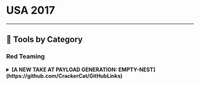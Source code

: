 # USA 2017
---
## 🧠 Tools by Category
### Red Teaming

<details><summary><strong>[A NEW TAKE AT PAYLOAD GENERATION: EMPTY-NEST](https://github.com/CrackerCat/GitHubLinks)</strong></summary>

                ![BH-ARSENAL](https://img.shields.io/badge/BH-ARSENAL-blue) ![Category: Red Teaming](https://img.shields.io/badge/Category:%20Red%20Teaming-red) ![James Cook](https://img.shields.io/badge/James%20Cook-informational) ![Tom Steele](https://img.shields.io/badge/Tom%20Steele-informational)

                As the evolution of endpoint, egress, and network security controls continues, adversaries and pentesters are finding it increasingly more difficult to execute malicious payloads within properly-hardened enterprise networks. Although tools currently exist to aid in circumventing these controls, the current state fails to properly account for some of newest techniques used by these controls. Enter Empty-Nest, a command-and-control (C2) toolset created with circumvention in mind. Empty-Nest was designed to provide a flexible payload-generation mechanism and pluggable interface to enable adversaries to easily customize payloads for targeted security control bypass. Our presentation shows the Empty-Nest toolset, demonstrating how to leverage the pluggable interface to create keyed payloads capable of bypassing new-age, cloud-based binary analysis, unloading endpoint software DLLs from running processes, customizing C2 transports, and more.

                </details>
                
<details><summary><strong>[AVET - ANTIVIRUS EVASION TOOL](https://github.com/govolution/avetosx)</strong></summary>

                ![BH-ARSENAL](https://img.shields.io/badge/BH-ARSENAL-blue) ![Category: Red Teaming](https://img.shields.io/badge/Category:%20Red%20Teaming-red) ![Daniel Sauder](https://img.shields.io/badge/Daniel%20Sauder-informational)

                Avet is an antivirus evasion tool: (link: https://github.com/govolution/avet).

What & Why:

When running an exe file made with msfpayload & co, the exe file will often be recognized by the antivirus software
Avet is a antivirus evasion tool targeting windows machines
The techniques used in avet evaded 9 antivirus suites (all of the tested), including MS Defender, McAfee, Sophos, Avira and more
Avet includes two tools, avet.exe with different antivirus evasion techniques and make_avet for compiling a preconfigured binary file
Avet.exe loads ASCII encoded shellcode from a textfile or from a webserver, further it is using an av evasion technique to avoid sandboxing and emulation
For encoding the shellcode the tools format.sh and sh_format are included
Avet is tested with Kali 2 and tdm-gcc
Interactive assistant for easier usage
Support for 64bit payloads

New:

More payloads
Support for metasploit psexec

Tool URLS:


Paper: https://govolution.wordpress.com/2017/07/27/paper-avet-blackhat-usa-2017/
GitHub: https://github.com/govolution/avet

                </details>
                
<details><summary><strong>[BUILDING C2 ENVIRONMENTS WITH WARHORSE](https://github.com/CrackerCat/GitHubLinks/blob/master/README.md)</strong></summary>

                ![BH-ARSENAL](https://img.shields.io/badge/BH-ARSENAL-blue) ![Category: Red Teaming](https://img.shields.io/badge/Category:%20Red%20Teaming-red) ![Ralph May](https://img.shields.io/badge/Ralph%20May-informational)

                Building full featured command-and-control (C2) environments can be a major undertaking, taking significant time and effort. However, deployment or proper infrastructure is key to avoiding detection and maintaining proper operational security during offensive engagements. In many instances, once a C2 environment is operational, it's utilized for a short period then destroyed. There are many different tools used within these C2 environments, with most tools requiring significant amounts of manual configuration. In recent years, API-based, on-demand cloud infrastructure has reduced the cost of building a C2 environment while also exposing functionality that encourages process automation. Combine these on-demand cloud services with the rapid development of Docker containers, and you have the building blocks to create and deploy C2 environments on the fly. Warhorse has been designed to build these C2 environments with only minimal configuration. Warhorse enables pentesters to focus on tactics instead of managing C2 infrastructure. Warhorse approaches this creation of a C2 environment with a few unique features. First, it uses a module-based approach to everything that it creates. This way, any new tactics or tools can be added as a module to utilize in creating a C2 environment. Second, Warhorse is vendor-agnostic and can be used with any cloud service provider. This allows C2 environments to live in multiple data centers and utilize multiple vendors. Lastly, Warhorse employs a two-zone approach to limit backend C2 exposure. Systems that communicate directly with the target are treated as expendable and can have very short life spans. These features combined not only help with rapid deployment but also allow pentesters to build environments with the latest tactics and techniques that can evolve on the fly and be moved whenever required.

                </details>
                
<details><summary><strong>[CRACKMAPEXEC V4](https://github.com/byt3bl33d3r/CrackMapExec/blob/master/pyproject.toml)</strong></summary>

                ![BH-ARSENAL](https://img.shields.io/badge/BH-ARSENAL-blue) ![Category: Red Teaming](https://img.shields.io/badge/Category:%20Red%20Teaming-red) ![Marcello Salvati](https://img.shields.io/badge/Marcello%20Salvati-informational)

                CrackMapExec (a.k.a CME) is a fully open-source, post-exploitation tool written in Python that helps automate assessing the security of *large* Active Directory networks. Built with stealth in mind, CME follows the concept of "Living off the Land:" abusing built-in Active Directory features/protocols to achieve it's functionality and allowing it to evade endpoint protection/IDS/IPS solutions. CME makes heavy use of the Impacket library and the PowerSploit Toolkit for working with network protocols and performing a variety of post-exploitation techniques. Although meant to be used primarily for offensive purposes (e.g. red teams), CME can be used by blue teams as well to assess account privileges, find possible misconfigurations and simulate attack scenarios. In this demo the author will be showing version 4.0: a major update to the tool bringing more modules, features and capabilities than ever before. If you're interested in the latest & greatest Active Directory attacks, techniques and general cool AD stuff this is the demo for you!

                </details>
                
<details><summary><strong>[CUMULUS - A CLOUD EXPLOITATION TOOLKIT](https://github.com/CrackerCat/GitHubLinks)</strong></summary>

                ![BH-ARSENAL](https://img.shields.io/badge/BH-ARSENAL-blue) ![Category: Red Teaming](https://img.shields.io/badge/Category:%20Red%20Teaming-red) ![Javier Godinez](https://img.shields.io/badge/Javier%20Godinez-informational)

                There is a lack of tools for testing the security of Cloud deployments; the Cumulus Toolkit is an attack framework for exploiting the Cloud's weak points.

The Cloud enables software projects to speed up development because it allows developers to provision infrastructure and make configuration changes to their networks without much friction. This ease of deployment was but a dream in the age of the traditional datacenter. However, the Cloud also brings new attack surface which needs further exploration. Cloud Identity and Access Management (IAM) services (such as Amazon's) are primary targets for attackers, as these typically control access to hundreds of API calls over many services.

Over the years there have been various discussions around cloud security, e.g., Pivoting in Amazon Clouds (2013), and few tools have been developed to enable testing the security of Cloud deployments. These tools are standalone, have not attained wide adoption, and/or have not made it into widely adopted toolkits. To fill this void, we have developed the Cumulus Toolkit. The Cumulus Toolkit is a Cloud exploitation toolkit based on the Metasploit Framework. We chose Metasploit because of its wide adoption and its wealth of existing features.

The Cumulus toolkit is a set of modules that can be used perform privilege escalation, account takeover, and to launch unauthorized workloads. To illustrate security concerns resulting from lax IAM policies, we present the Create IAM User module which can be used to create a user with administrative privileges. To perform complete account takeover, an attack that we've seen in the wild, we present the User Locker module which is used to lock out all legitimate users out of the account. Finally, we present the Launch Instances module which can be used to launch Cloud hosts on demand.

                </details>
                
<details><summary><strong>[EAPHAMMER](https://github.com/s0lst1c3/eaphammer/blob/master/Changelog)</strong></summary>

                ![BH-ARSENAL](https://img.shields.io/badge/BH-ARSENAL-blue) ![Category: Red Teaming](https://img.shields.io/badge/Category:%20Red%20Teaming-red) ![Gabriel Ryan](https://img.shields.io/badge/Gabriel%20Ryan-informational)

                EAPHammer is a toolkit for performing targeted evil twin attacks against WPA2-Enterprise networks. It is designed to be used in full scope wireless assessments and red team engagements. As such, focus is placed on providing an easy-to-use interface that can be leveraged to execute powerful wireless attacks with minimal manual configuration. To illustrate how fast this tool is, here's an example of how to setup and execute a credential stealing evil twin attack against a WPA2-TTLS network in just two commands:

# generate certificates
./eaphammer --cert-wizard

# launch attack
./eaphammer -i wlan0 --channel 4 --auth ttls --wpa 2 --essid CorpWifi --creds

Features:

Steal RADIUS credentials from WPA-EAP and WPA2-EAP networks.
Perform hostile portal attacks to steal AD creds and perform indirect wireless pivots
Perform captive portal attacks
Built-in Responder integration
Support for Open networks and WPA-EAP/WPA2-EAP
No manual configuration necessary for most attacks.
No manual configuration necessary for installation and setup process

                </details>
                
<details><summary><strong>[GDB ENHANCED FEATURES (GEF)](https://github.com/CrackerCat/GitHubLinks)</strong></summary>

                ![BH-ARSENAL](https://img.shields.io/badge/BH-ARSENAL-blue) ![Category: Red Teaming](https://img.shields.io/badge/Category:%20Red%20Teaming-red) ![Chris Alladoum](https://img.shields.io/badge/Chris%20Alladoum-informational)

                GEF is a set of commands for GDB, to massively boost the exploit development process on X86, ARM, MIPS, PowerPC and SPARC. GEF aims to be used mostly by exploit development and reverse-engineers, to provide greatly enhanced features to GDB heavily relying on Python API to assist during the process of dynamic analysis and exploit development.

                </details>
                
<details><summary><strong>[GOFETCH](https://github.com/GoFetchAD/GoFetch)</strong></summary>

                ![BH-ARSENAL](https://img.shields.io/badge/BH-ARSENAL-blue) ![Category: Red Teaming](https://img.shields.io/badge/Category:%20Red%20Teaming-red) ![Tal Maor](https://img.shields.io/badge/Tal%20Maor-informational)

                GoFetch is a tool to automatically exercise an attack plan generated by the BloodHound application. The tool first loads a path of local admin users and computers generated by BloodHound and convert it to it's own attack plan format. Once the attack plan is ready, it advances towards the destination according to the plan, step by step by successively apply remote code execution techniques and compromising credentials with Mimikatz.

                </details>
                
<details><summary><strong>[GR-LORA: AN OPEN-SOURCE SDR IMPLEMENTATION OF THE LORA PHY](https://github.com/BastilleResearch/gr-lora)</strong></summary>

                ![BH-ARSENAL](https://img.shields.io/badge/BH-ARSENAL-blue) ![Category: Red Teaming](https://img.shields.io/badge/Category:%20Red%20Teaming-red) ![Matt Knight](https://img.shields.io/badge/Matt%20Knight-informational)

                gr-lora is an open-source GNU Radio/Software Defined Radio implementation of the LoRa radio physical layer, as derived from the author's black box analysis of the protocol. gr-lora empowers developers and security researchers to think beyond packet sniffing and injection by exposing LoRa's physical layer in software.

LoRa is a wireless networking technology that can be thought of as high-endurance cellular for IoT and embedded devices. It utilizes a unique Chirp Spread Spectrum modulation and layered encoding scheme to achieve remarkable range while remaining frugal on power.

PHYs have long been taken for granted, however research such as Travis Goodspeed's packet-in-packet and Dartmouth/River Loop Security's 802.15.4 chipset fingerprinting have demonstrated that physical layer abuse can have severe consequences further up the stack. As a closed protocol, LoRa has only been exposed via layer 2+ interfaces; thus security researchers and developers have lacked the necessary tools to audit and analyze the security and robustness of its PHY.

With its flexible and open architecture, gr-lora gives security researchers the capability required to explore this nascent protocol from its most fundamental layer.

                </details>
                
<details><summary><strong>[JACKIT](https://gist.github.com/d-oliveros/3693a104a0dc82695324)</strong></summary>

                ![BH-ARSENAL](https://img.shields.io/badge/BH-ARSENAL-blue) ![Category: Red Teaming](https://img.shields.io/badge/Category:%20Red%20Teaming-red) ![Alex Harvey](https://img.shields.io/badge/Alex%20Harvey-informational) ![Devin Kinch](https://img.shields.io/badge/Devin%20Kinch-informational)

                JackIt is a wireless HID injection attack into NRF-based keyboard/mouse dongles based off the MouseJack vulnerability. It has a strong focus on providing system admins with the tools to demonstrate the attack to help promote and justify the need to move away from wireless keyboard and mice in a corporate environment.

                </details>
                
<details><summary><strong>[LEVIATHAN FRAMEWORK](https://github.com/utkusen/leviathan)</strong></summary>

                ![BH-ARSENAL](https://img.shields.io/badge/BH-ARSENAL-blue) ![Category: Red Teaming](https://img.shields.io/badge/Category:%20Red%20Teaming-red) ![Ozge Barbaros](https://img.shields.io/badge/Ozge%20Barbaros-informational) ![Utku Sen](https://img.shields.io/badge/Utku%20Sen-informational)

                Leviathan is a mass audit toolkit which has wide range service discovery, brute force, SQL injection detection and running custom exploit capabilities. It consists open source tools such masscan, ncrack, dsss and gives you the flexibility of using them with a combination. The main goal of this project is auditing as many system as possible in country-wide or in a wide IP range.

Main Features:

Discovery: Discover FTP, SSH, Telnet, RDP, MYSQL services running inside a specific country or in an IP range via Shodan, Censys. It's also possible to manually discover running services on a IP range by integrated "masscan" tool.
Brute Force: You can brute force the discovered services with integrated "ncrack" tool. It has wordlists which includes most popular combinations and default passwords for specific services.
Remote Command Execution: You can run system commands remotely on compromised devices.
SQL Injection Scanner: Discover SQL injection vulnerabilities on websites with specific country extension or with your custom Google Dork.
Exploit Specific Vulnerabilities: Discover vulnerable targets with Shodan, Censys or masscan and mass exploit them by providing your own exploit or using pre-included exploits.

                </details>
                
<details><summary><strong>[MAILSNIPER](https://github.com/dafthack)</strong></summary>

                ![BH-ARSENAL](https://img.shields.io/badge/BH-ARSENAL-blue) ![Category: Red Teaming](https://img.shields.io/badge/Category:%20Red%20Teaming-red) ![Beau Bullock](https://img.shields.io/badge/Beau%20Bullock-informational)

                Oftentimes, on penetration tests we find ourselves having elevated access (Domain Admin) within an organization. One of the best ways to demonstrate risk to an organization is to show the ability to gain access to sensitive data. Email is often the primary messaging system inside most organizations and is the go-to medium for simple chit-chat about daily business, password resets, or even corporate strategy.

MailSniper is a PowerShell-based penetration testing tool whose primary purpose is to search through email in a Microsoft Exchange environment for specific terms (i.e. passwords, insider intel, network architecture information, etc.). It can be used as a non-administrative user to search their own email, or by an Exchange administrator to search the mailboxes of every user in a domain.

MailSniper includes additional modules for attacking externally-facing Outlook Web Access (OWA) and Exchange Web Services (EWS) portals. With MailSniper, it is also possible to: perform password spraying attacks, enumerate internal domain names and usernames, locate inboxes with too broad permissions, and gather the Global Address List containing all email addresses of users at an organization from OWA and EWS.

                </details>
                
<details><summary><strong>[RATTLER](https://github.com/sensepost/rattler)</strong></summary>

                ![BH-ARSENAL](https://img.shields.io/badge/BH-ARSENAL-blue) ![Category: Red Teaming](https://img.shields.io/badge/Category:%20Red%20Teaming-red) ![Chris Le Roy](https://img.shields.io/badge/Chris%20Le%20Roy-informational)

                Rattler is a tool that automates the identification of DLL's which can be used for DLL preloading attacks on Windows 7/8.1/10. The automation of such a process significantly decreases the amount of time required to identify vulnerable and exploitable DLL's.

For example, if an application were to have ~100 DLL's and if it took ~2 minutes to test each DLL, that is ~2 hours for a single application to be tested using a manual process. Additionally, the process for testing an application for DLL preloading vulnerabilities is rather simple and can be automated trivially using some C++, Windows API calls and fresh beard oil , hence Rattler.

The identification of vulnerable DLL's can assist in an attacker in achieving code execution or escalation of privileges.

                </details>
                
<details><summary><strong>[SETH](https://github.com/SySS-Research/Seth)</strong></summary>

                ![BH-ARSENAL](https://img.shields.io/badge/BH-ARSENAL-blue) ![Category: Red Teaming](https://img.shields.io/badge/Category:%20Red%20Teaming-red) ![Adrian Vollmer](https://img.shields.io/badge/Adrian%20Vollmer-informational)

                Seth is a tool written in Python and Bash to MitM RDP connections. It attempts to downgrade the connection and extract clear text credentials - even with Network Level Authentication enabled.

The default configuration in a Windows landscape is to use self-signed certificates to secure SSL connections to RDP hosts. Since self-signed certificates provide almost no security at all, it is obvious that an attacker in a "Man in the Middle" position can simply present their own certificate and eavesdrop on the connection. However, so far there were no freely available open source tools that can do this. In order to raise awareness of how important it is to use properly signed certificates, Seth was developed.

It performs a man in the middle attack, downgrades any additional security if possible and extracts interesting information, such as password hashes, clear text credentials or key stroke events.

                </details>
                
<details><summary><strong>[YASUO](https://github.com/0xsauby)</strong></summary>

                ![BH-ARSENAL](https://img.shields.io/badge/BH-ARSENAL-blue) ![Category: Red Teaming](https://img.shields.io/badge/Category:%20Red%20Teaming-red) ![Saurabh Harit](https://img.shields.io/badge/Saurabh%20Harit-informational)

                Yasuo is a ruby framework that scans for vulnerable 3rd-party web applications. While working on a network security assessment (internal, external, redteam gigs etc.), we often come across vulnerable 3rd-party web applications or web front-ends that allow us to compromise the remote server by exploiting publicly known vulnerabilities. Some of the common & favorite applications are Apache Tomcat administrative interface, JBoss jmx-console, Hudson Jenkins and so on. Searching Exploit-db will reveal over 10,000 remotely exploitable vulnerabilities that exist in tons of web applications/front-ends and could allow an attacker to completely compromise the back-end server. These vulnerabilities range from RCE to malicious file uploads to SQL injection to RFI/LFI etc.

Yasuo is built to quickly scan the network for such vulnerable applications. Currently, it supports around 180 vulnerable applications. In addition to discovering the vulnerable applications through their unique signature, it also detects if the app requires authentication. If it does, Yasuo performs a brute-force attack against them. In the end, it outputs the IP, vulnerable app url, login status and credentials, if found. Currently, many new features are being added to Yasuo, like smart brute-forcing, internal network pentest mode, new signatures etc.

                </details>
                

### Red Teaming / AppSec

<details><summary><strong>[AARDVARK AND REPOKID](https://github.com/CrackerCat/GitHubLinks)</strong></summary>

                ![BH-ARSENAL](https://img.shields.io/badge/BH-ARSENAL-blue) ![Category: Red Teaming / AppSec](https://img.shields.io/badge/Category:%20Red%20Teaming%20/%20AppSec-red) ![Patrick Kelley](https://img.shields.io/badge/Patrick%20Kelley-informational) ![Travis McPeak](https://img.shields.io/badge/Travis%20McPeak-informational)

                Amazon AWS provides a tool called "Access Advisor" that shows unused permissions for a given IAM role. Access advisor data can be very valuable for security practitioners as it shows unused permissions that can be removed to harden the environment and promote least privilege best practices.

In the past retrieving Access Advisor information and reclaiming unused permissions has been a tedious and manual process involving logging in to the console and making changes by hand. Aardvark and Repokid are two complementary tools that make this process easy and automatable. Aardvark automatically retrieves access advisor for all roles in all accounts in your environment and exposes it as a queryable API. Repokid uses data presented by Aardvark to enable automatic role right-sizing.

Used together, Aardvark and Repokid can ensure roles retain only the necessary privileges, even in large dynamic AWS deployments.

                </details>
                
<details><summary><strong>[HACK/400 AND IBMISCANNER TOOLING FOR CHECKING YOUR IBM I (AKA AS/400) MACHINES!](https://github.com/CrackerCat/GitHubLinks)</strong></summary>

                ![BH-ARSENAL](https://img.shields.io/badge/BH-ARSENAL-blue) ![Category: Red Teaming / AppSec](https://img.shields.io/badge/Category:%20Red%20Teaming%20/%20AppSec-red) ![Bart Kulach](https://img.shields.io/badge/Bart%20Kulach-informational)

                In many industries the back-end systems still rely on "heavy" machines such as IBM i (aka AS/400) for core transactional systems. However, this area remained rather uncovered by security researchers. Back in 2015 I presented certain weaknesses of IBM i security at DefCon 23, providing a demo tool for assessment of IBM i systems and exploitation of some weaknesses, like privilege escalation. Since 2015, we improved the tool making it more useful for security personnel and auditors to assess certain important aspects of IBM i system security. These developments led to also adding new functionality in famous cracking tool, John the Ripper, for AS/400 password hashes. Based on users' feedback we try to make it best of class tooling for security assessments, keeping it open source (GPL) for the community.

                </details>
                
<details><summary><strong>[KUBEBOT - SCALEABLE AND AUTOMATED TESTING SLACKBOT WITH THE BACKEND RUNNING ON KUBERNETES](https://github.com/anshumanbh)</strong></summary>

                ![BH-ARSENAL](https://img.shields.io/badge/BH-ARSENAL-blue) ![Category: Red Teaming / AppSec](https://img.shields.io/badge/Category:%20Red%20Teaming%20/%20AppSec-red) ![Anshuman Bhartiya](https://img.shields.io/badge/Anshuman%20Bhartiya-informational)

                Security Testing, or for that matter any sort of testing, is still being done in ways that are not really scalable and extensible. Testers like to write their own tools/scripts and run them locally on their system. There are many problems that plague this kind of approach for testing.

We will be discussing some of these problems and releasing a new tool - KubeBot - that was primarily built for automating and scaling bug bounties i.e. something that would run multiple tools on a schedule against multiple targets and only returns back the output from these tools if the output changes.

However, over time, it has proven out to be a more generic framework that can be leveraged as a harness to run any security testing tool and is easily scaleable (because of Kubernetes in the backend). It is extensible and provides a nice front end in the form of a Slackbot so that you can look at the results on a real-time basis.

Tool URL: ﻿https://github.com/anshumanbh/kubebot

                </details>
                
<details><summary><strong>[POWERSAP: POWERSHELL TOOL TO ASSESS SAP SECURITY](https://github.com/CrackerCat/GitHubLinks)</strong></summary>

                ![BH-ARSENAL](https://img.shields.io/badge/BH-ARSENAL-blue) ![Category: Red Teaming / AppSec](https://img.shields.io/badge/Category:%20Red%20Teaming%20/%20AppSec-red) ![Joffrey Czarny](https://img.shields.io/badge/Joffrey%20Czarny-informational)

                Most companies, small or big, use SAP technologies to work. Many of them provide access to their SAP environments through Citrix. Indeed, supplier or subcontractors need to reach SAP environment, from back office to boardroom, warehouse to storefront, desktop to mobile device; users can quickly and 'securely' access SAP enterprise application software with Citrix virtualization without exposing their SAP landscape to Internet.

To pentest SAP system required some knowledge of this technologies and some hacking tool. Unfortunately, lots of SAP hacking tools are not maintained anymore and dependencies are required like RFC SDK to work. When it comes to assess/pentest the security of SAP landscape from Citrix, no tool is freely available and it is not allow or possible to install third softwares or dependencies.

We present a compilation of powershell script to assess SAP, which try to answer to this problematic of dependencies and use from Citrix environment. The presentation will start by describing the issues around SAP hacking tools, then we will continue by explaining the restrictions meet to pentest from Citrix system. And then we will present in detail the tool developed to solve the issues meet and of course with some demos.

                </details>
                
<details><summary><strong>[SERPICO](https://github.com/CrackerCat/GitHubLinks)</strong></summary>

                ![BH-ARSENAL](https://img.shields.io/badge/BH-ARSENAL-blue) ![Category: Red Teaming / AppSec](https://img.shields.io/badge/Category:%20Red%20Teaming%20/%20AppSec-red) ![Peter Arzamendi](https://img.shields.io/badge/Peter%20Arzamendi-informational) ![Will Vandevanter](https://img.shields.io/badge/Will%20Vandevanter-informational)

                SERPICO is a simple and intuitive report generation and collaboration tool; the primary function is to cut down on the amount of time it takes to write a penetration testing report. Serpico was built by penetration testers with a pen-testers methodology in mind. Our goal is to save you time and improve your reporting process.

We are excited to be back at Arsenal!! We have a large release of Serpico planned with some exciting features to show off including plug-ins to simplify your life, more reports to choose from, shiny UI improvements, and better scoring. It might make you hate report writing just a little bit less.

                </details>
                

### Blue Team & Detection

<details><summary><strong>[ADVANCED SPECTRUM MONITORING WITH SHINYSDR](https://github.com/rmusser01/Infosec_Reference/blob/master/Draft/Wireless.md?plain=1)</strong></summary>

                ![BH-ARSENAL](https://img.shields.io/badge/BH-ARSENAL-blue) ![Category: Blue Team & Detection](https://img.shields.io/badge/Category:%20Blue%20Team%20&%20Detection-cyan) ![Dominic Spill](https://img.shields.io/badge/Dominic%20Spill-informational) ![Michael Ossmann](https://img.shields.io/badge/Michael%20Ossmann-informational)

                ShinySDR is an advanced spectrum monitoring and analysis tool that allows us to monitor wide frequency ranges at high speed, while also drilling down in to interesting signals for real time analysis. These features are supplemented by OSINT data from regulatory bodies around the world. This is the tool that we are releasing as part of our "What's on the Wireless? Automating RF Signal Identification.”

                </details>
                
<details><summary><strong>[AKTAION V2 - OPENSOURCE MACHINE LEARNING AND ACTIVE DEFENSE TOOL](https://github.com/CrackerCat/GitHubLinks)</strong></summary>

                ![BH-ARSENAL](https://img.shields.io/badge/BH-ARSENAL-blue) ![Category: Blue Team & Detection](https://img.shields.io/badge/Category:%20Blue%20Team%20&%20Detection-cyan) ![Joseph Zadeh](https://img.shields.io/badge/Joseph%20Zadeh-informational) ![Rod Soto](https://img.shields.io/badge/Rod%20Soto-informational)

                Aktaion is a machine learning open source & active defense (orchestration) tool. It is on its first iteration. The tool focuses on the detection of ransomware based on machine learning techniques, independent of static-based signatures. The tool has been mentioned and featured in may respected community publications and research. On AKTAION v2 we decided to expand our approach utilizing the blending of multiple signals which we call micro behaviors to expand tool detection into PHISHING URI/URL attack delivery.

                </details>
                
<details><summary><strong>[ASSIMILATOR](https://github.com/videlanicolas/assimilator)</strong></summary>

                ![BH-ARSENAL](https://img.shields.io/badge/BH-ARSENAL-blue) ![Category: Blue Team & Detection](https://img.shields.io/badge/Category:%20Blue%20Team%20&%20Detection-cyan) ![Nicolas Videla](https://img.shields.io/badge/Nicolas%20Videla-informational)

                Network Firewall configuration is difficult to automatize, vendor Firewalls have their own ways to configure Firewalls. Assimilator wraps all vendor Firewalls into one JSON REST api; from here we can easily automatize ( i.e: Python with Requests) policy configuration and route/rule lookup.

                </details>
                
<details><summary><strong>[AUTOMATED COLLECTION AND ENRICHMENT PLATFORM](https://github.com/rmusser01/Infosec_Reference/blob/master/Draft/L-SM-TH.md)</strong></summary>

                ![BH-ARSENAL](https://img.shields.io/badge/BH-ARSENAL-blue) ![Category: Blue Team & Detection](https://img.shields.io/badge/Category:%20Blue%20Team%20&%20Detection-cyan) ![Jared Atkinson](https://img.shields.io/badge/Jared%20Atkinson-informational) ![Robert Winchester](https://img.shields.io/badge/Robert%20Winchester-informational)

                Many expensive Endpoint Detection and Response (EDR) tools are available, but the high cost and effort required to deploy agents to every host can be offputting to companies. The Automated Collection and Enrichment (ACE) Platform is an open source solution that enables agentless threat hunting in an environment (SIEM not included). This tool makes it possible for anyone to begin gathering otherwise difficult to collect host data to hunt for threats in their environment.

As consultants performing Compromise Assessments, we rarely have the authority or ability to alter a customer's environment to support assessment operations. Actions like enabling Windows Remote Management (WinRM) can require levels of bureaucracy and take months to accomplish. It is also difficult to answer questions surrounding systems running OSX and Linux. By removing a few of our assumptions, we created ACE, an ASP.NET Web Application that not only allows the scanning of Windows, Linux, and MacOS machines, but also provides scan management with features like Scheduling, Credential Management, and File Downloading.

In addition to running scripts and collecting scan data, ACE provides a robust enrichment and ingestion pipeline. Users can easily create individual enrichments in ACE to integrate their favorite data sources, such as hash lookups, IP reputation, sandboxing. The enrichment details can be integrated with original results to create the finalized data types in one object. With a final enrichment, the robust data set can be sent directly to a waiting SIEM for analysis. ACE provides an easy and customizable solution for threat hunters to gather and enrich data before it ever reaches the SIEM, enabling more advanced analysis.

                </details>
                
<details><summary><strong>[CUCKOODROID](https://github.com/idanr1986/cuckoo-droid)</strong></summary>

                ![BH-ARSENAL](https://img.shields.io/badge/BH-ARSENAL-blue) ![Category: Blue Team & Detection](https://img.shields.io/badge/Category:%20Blue%20Team%20&%20Detection-cyan) ![Idan Revivo](https://img.shields.io/badge/Idan%20Revivo-informational)

                To combat the growing problem of Android malware, I present Cuckoodroid - a solution based on the popular open source framework Cuckoo Sandbox to automate the malware investigation process. Cuckoodroid enables the use of Cuckoo's features to analyze Android malware and provides new functionality for dynamic and static analysis. Cuckoodroid is an all-in-one solution for malware analysis on Android. It is extensible and modular, allowing the use of new - as well as existing - tools for custom analysis.

The main capabilities of our Cuckoodroid include:

Dynamic Analysis - based on Dalvik API hooking
Static Analysis - Integration with Androguard
Emulator Detection Prevention
Traffic Analysis
Behavioral Signatures in Cuckoodroid
Android Emulator, Android x86 support
Automatic unpacking
Malware Configuration Extractions
Thread View

Examples of well-known malware will be used to demonstrate the framework capabilities and its usefulness in malware analysis.

                </details>
                
<details><summary><strong>[EGRESSION](https://github.com/danielmiessler/egression)</strong></summary>

                ![BH-ARSENAL](https://img.shields.io/badge/BH-ARSENAL-blue) ![Category: Blue Team & Detection](https://img.shields.io/badge/Category:%20Blue%20Team%20&%20Detection-cyan) ![Daniel Miessler](https://img.shields.io/badge/Daniel%20Miessler-informational)

                Egression is an enterprise traffic egress control testing and ranking system. It is a command-line tool that checks an organization's ability to restrict outbound uploads of sensitive data (a file containing fake CC numbers, SSNs, National ID numbers, addresses, names, and other PII) using increasingly difficult levels (which use increasingly evasive techniques), and then provides the rating for the given organization based on how difficult it was to egress the data from the network.

                </details>
                
<details><summary><strong>[GIBBER SENSE](https://github.com/CrackerCat/GitHubLinks)</strong></summary>

                ![BH-ARSENAL](https://img.shields.io/badge/BH-ARSENAL-blue) ![Category: Blue Team & Detection](https://img.shields.io/badge/Category:%20Blue%20Team%20&%20Detection-cyan) ![Ajit Hatti](https://img.shields.io/badge/Ajit%20Hatti-informational)

                Found a Gibberish string or file in the wild and don't know what is it? Throw it to GibberSense - it might start to make some sense. GibberSense is a python-based tool and extension to LAMMA as a BCAF (Basic Crypt Analysis Framework) module.

The best use of Gibber Sense is to verify the robustness of encryption libraries if they are free from any backdoors or flaws. Itt can also be used to guess the type of encryption, hashing schemes, and type of encrypted session cookies. If you trying to develop your own secrete encryption scheme, try and see what GibberSense has to say about it.

                </details>
                
<details><summary><strong>[HASHVIEW](https://github.com/CrackerCat/GitHubLinks)</strong></summary>

                ![BH-ARSENAL](https://img.shields.io/badge/BH-ARSENAL-blue) ![Category: Blue Team & Detection](https://img.shields.io/badge/Category:%20Blue%20Team%20&%20Detection-cyan) ![Casey Cammilleri](https://img.shields.io/badge/Casey%20Cammilleri-informational) ![Hans Lakhan](https://img.shields.io/badge/Hans%20Lakhan-informational)

                Hashview is a web front-end to hashcat with many powerful features geared towards penetration testers. Leverage task automation and real-time analytics for increased results and fancy reports.

Hashview includes the following features:

Automate workflow methodologies
Create custom password cracking tasks
Use data from previous jobs to increase cracking speeds
Fancy analytics useful for client reports
Distributed cracking
Email/SMS Notifications
Retroactively crack hashes from previous jobs
Advanced searching of hashes, usernames, and plains
Smart wordlists
Optional community integration for accelerated cracking

                </details>
                
<details><summary><strong>[LIMACHARLIE](https://github.com/maximelb)</strong></summary>

                ![BH-ARSENAL](https://img.shields.io/badge/BH-ARSENAL-blue) ![Category: Blue Team & Detection](https://img.shields.io/badge/Category:%20Blue%20Team%20&%20Detection-cyan) ![Maxime Lamothe-Brassard](https://img.shields.io/badge/Maxime%20Lamothe-Brassard-informational)

                LimaCharlie is a cross-platform, open-source, endpoint monitoring, detection and response stack. The open source agent can be deployed to macOS, windows and Linux, reporting flight-recorder type information. The backend provides an easy and scalable framework to build automated detections and responses. Those automations have realtime access to the model stores in the backend as well as the sensors. Finally, a web ui provides visibility in the events from the sensor and their relationships. Output to systems like Splunk and Slack is also supported.

                </details>
                
<details><summary><strong>[OBJECTIVE-SEE'S MACOS SECURITY TOOLS - ARSENAL THEATER DEMO](https://gist.github.com/jgamblin/18232aa92dc9408e306b07f339dfe057)</strong></summary>

                ![BH-ARSENAL](https://img.shields.io/badge/BH-ARSENAL-blue) ![Category: Blue Team & Detection](https://img.shields.io/badge/Category:%20Blue%20Team%20&%20Detection-cyan) ![Patrick Wardle](https://img.shields.io/badge/Patrick%20Wardle-informational)

                Patrick drank the Apple juice; to say he loves his Mac is an understatement. However, he is bothered by the increasing prevalence of macOS malware and how both Apple & 3rd-party security tools can be easily bypassed. Instead of just complaining about this fact, he decided to do something about it. To help secure his personal computer, he's written various macOS security tools that he now shares online (always free!), via objective-see.com.

So come watch as OverSight detects malware that spies on users (via the webcam/mic, Ransomwhere?), generically detects macOS ransomware, and a new open-source macOS firewall is released! Our Macs will remain secure!

                </details>
                
<details><summary><strong>[SITCH: DISTRIBUTED, COORDINATED GSM COUNTER-SURVEILLANCE - ARSENAL THEATER DEMO](https://gist.github.com/williballenthin/28c73da6cbf5e76e137a9100ab45697f)</strong></summary>

                ![BH-ARSENAL](https://img.shields.io/badge/BH-ARSENAL-blue) ![Category: Blue Team & Detection](https://img.shields.io/badge/Category:%20Blue%20Team%20&%20Detection-cyan) ![Ash Wilson](https://img.shields.io/badge/Ash%20Wilson-informational)

                SITCH uses inexpensive hardware and open-source software to create a network of sensors for detecting malicious activity in GSM wireless networks.

SITCH sensors are based on the Raspberry Pi 3 platform and use inexpensive, easy-to-source software-defined, GPS, and GSM radios. One person can manage a large number of SITCH sensors, including on-the-fly configuration and firmware updates, from a web browser.

                </details>
                
<details><summary><strong>[SWEET SECURITY](https://github.com/TravisFSmith/SweetSecurity)</strong></summary>

                ![BH-ARSENAL](https://img.shields.io/badge/BH-ARSENAL-blue) ![Category: Blue Team & Detection](https://img.shields.io/badge/Category:%20Blue%20Team%20&%20Detection-cyan) ![Travis Smith](https://img.shields.io/badge/Travis%20Smith-informational)

                Sweet Security is a network security monitoring and defensive tool which can be deployed on hardware as small as a Raspberry Pi. Using the power of Bro IDS and threat intelligence feeds, malicious network traffic can be exposed. This data is gathered and visualized with the ELK stack (Elasticsearch, Logstash, and Kiban). Going beyond detection, the device can implement blocking for specific devices on a granular level. Sweet Security can monitor all network traffic with no infrastructure change and block unwanted traffic. It ships with Kibana dashboards, as well as a new web administration UI. Even better, the installation can be separated between web administration and sensor. Want to deploy the web administration to AWS and install a dozen sensors? No problem!

All of these tools and methodologies run on inexpensive hardware, such as the Raspberry Pi. If you're looking for a more scalable solution, these tactics and tools can be adapted to enterprise scale deployments, as well. Attendees can expect to take away methodologies they can put to use right away, from dorm-room to datacenter.

                </details>
                
<details><summary><strong>[WEB SIGHT - ENTERPRISE ATTACK SURFACE CARTOGRAPHY](https://github.com/rmusser01/Infosec_Reference/blob/master/Draft/Web.md)</strong></summary>

                ![BH-ARSENAL](https://img.shields.io/badge/BH-ARSENAL-blue) ![Category: Blue Team & Detection](https://img.shields.io/badge/Category:%20Blue%20Team%20&%20Detection-cyan) ![Christopher Grayson](https://img.shields.io/badge/Christopher%20Grayson-informational)

                Web Sight is a platform that automates the process of enumerating enterprise attack surface at scale. Starting with IP addresses, domain names, and networks, Web Sight can quickly enumerate subdomains, collect DNS records, run network scans, analyze SSL/TLS certificates and protocol support, and perform network service fingerprinting and application-layer inspection. The end goal of this information gathering process is to provide users with the situational awareness required to successfully attack and/or defend target organizations.

                </details>
                

### Reverse Engineering

<details><summary><strong>[BINGREP](https://github.com/CrackerCat/GitHubLinks)</strong></summary>

                ![BH-ARSENAL](https://img.shields.io/badge/BH-ARSENAL-blue) ![Category: Reverse Engineering](https://img.shields.io/badge/Category:%20Reverse%20Engineering-orange) ![Hiroki Hada](https://img.shields.io/badge/Hiroki%20Hada-informational)

                We created a new tool for static malware analysis. Incident response is important and analysts must analyze malware promptly, but the cost of static analysis is too expensive. For effective analysis we sometimes reuse malware that was analyzed before. "BinDiff" is the most famous tool created by H. Flake that outputs "Diff" of functions between two malware. This outputs good results, but it can output only one result per function. So, we created "BinGrep" that outputs functions in order of similarity by searching resemble malware functions. This "Grep" tool is useful in malware analysis because malware analysts are interested in specific functions.

                </details>
                
<details><summary><strong>[FLARE VM](https://gist.github.com/gabemarshall/cec452231db177f551599cd75df6268a)</strong></summary>

                ![BH-ARSENAL](https://img.shields.io/badge/BH-ARSENAL-blue) ![Category: Reverse Engineering](https://img.shields.io/badge/Category:%20Reverse%20Engineering-orange) ![Peter Kacherginsky](https://img.shields.io/badge/Peter%20Kacherginsky-informational)

                Have you ever needed to rapidly create a Windows VM with all your analysis tools? Do you get annoyed by constantly having to update each and every security tool to the latest version in you VMs? Has your VM been not updated or patched for years on end? If you answered yes to any of these questions, then you NEED the FLARE VM.

FLARE VM is the first of its kind freely available and open sourced Windows-based security distribution designed for reverse engineers, malware analysts, incident responders, forensicators, and penetration testers. Inspired by open-source Linux-based security distributions like Kali Linux, FLARE VM delivers a fully configured platform with a comprehensive collection of Windows security tools such as debuggers, disassemblers, decompilers, static and dynamic analysis utilities, network analysis and manipulation, web assessment, exploitation, vulnerability assessment applications, and many others.
FLARE VM comes in two flavors – Malware Analysis and Penetration Testing editions. Each edition targets a specific task. For example, FLARE VM - Malware Analysis Edition is optimized for and contains tools specifically for reverse engineering malware. The tools included with FLARE VM distribution were either developed or carefully selected by the members of the FLARE (FireEye Labs Advanced Reverse Engineering) Team who have been reverse engineering malware, analyzing exploits and vulnerabilities, and teaching malware analysis classes for over a decade.

The security distribution works as an easily deployable package that you can install on an existing Windows installation. FLARE VM brings a familiar, easy to manage package management system to quickly deploy and customize the platform to suite your specific needs. After the initial installation, you can easily add, remove and update packages in the FLARE VM package repository.

During the session attendees will be familiarized with different tools, plug-ins and scripts offered on the FLARE VM to do the following:

How to go from a basic Windows installation to a fully deployed FLARE VM ready to analyze malware and conduct security assessments in 30 minutes or less.
Perform basic static analysis of a real malware sample to gather basic indicators.
Run the malware sample in a safe manner in order to manually gather dynamic indicators by simulating a complete network environment and carefully observing malware behavior with a variety of tools and techniques.
Deep dive into malware inner workings by using a number of disassemblers and decompilers available on the system.
Advanced dynamic analysis and generic unpacking techniques using debuggers, various plugins, and other tools that come with the distribution.
Learn how to customize the VM, create new packages and your own custom editions using the FLARE VM package repository.

Bring a Windows 7+ Virtual Machine to easily participate in the hands-on section of the demo.

                </details>
                

### Web/AppSec

<details><summary><strong>[BURPSMARTBUSTER: A SMART WAY TO FIND HIDDEN TREASURES](https://github.com/CrackerCat/GitHubLinks)</strong></summary>

                ![BH-ARSENAL](https://img.shields.io/badge/BH-ARSENAL-blue) ![Category: Web/AppSec](https://img.shields.io/badge/Category:%20Web/AppSec-blue) ![Patrick Mathieu](https://img.shields.io/badge/Patrick%20Mathieu-informational)

                This tool is the anticipated replacement of a better dirb/gobuster/DirBuster. Bruteforcing non-indexed data is often used to discover hidden files and directories which can lead to information disclosures, or even to system compromise when a backup file is found. This bruteforcing technique is still useful today, but the tools are lacking the application context and do not use any smart behaviour to reduce the bruteforce scanning time. BurpSmartBuster, a Burp Suite Plugin, offers to use the application context and add the smart into the Buster!

This demo will reveal this open-source plugin with its new features and show a practical case of how you can use this new tool to accelerate your Web pentesting to find hidden treasures! The following will be covered:

How to add context to a web bruteforce tool
How we can be stealthier
How smart context-based data can be used to find hidden files and directories
How simple the code is and how you can help to make it even better!

Introducing these new features:

Scan items based on the technologies of the webapp and web server (Basic ex: PHP files should not be scan on an ASPX application OR if SharePoint is in use scans its webservices).
This includes the new technology scanner class and results which are scanned
If time permits, Community data: Each time an items is find, the data is sent anonymously to a server compiling trend of hidden items found in the wild and will share the information to all
Multiple small fixes and improvements

                </details>
                
<details><summary><strong>[CSP AUDITOR](https://github.com/h3xstream)</strong></summary>

                ![BH-ARSENAL](https://img.shields.io/badge/BH-ARSENAL-blue) ![Category: Web/AppSec](https://img.shields.io/badge/Category:%20Web/AppSec-blue) ![Philippe Arteau](https://img.shields.io/badge/Philippe%20Arteau-informational)

                CSP Auditor is a Burp and ZAP extension that helps build or improve the Content-Security-Policy header configurations. CSP can provide a solid defense against XSS. However, it is easy to add a directive by mistake that will make the policy completely ineffective against specially-crafted XSS. This plugin provided a readable view of CSP headers in the response tab. It will highlight the weakest configurations. It also includes passive scan rules to be notified of weak configurations. The most recent feature is the automatic generation of CSP configuration based on the resources intercepted.

                </details>
                
<details><summary><strong>[EASILY EXPLOIT TIMING ATTACKS IN WEB APPLICATIONS WITH THE 'TIMING_ATTACK' GEM](https://github.com/ffleming)</strong></summary>

                ![BH-ARSENAL](https://img.shields.io/badge/BH-ARSENAL-blue) ![Category: Web/AppSec](https://img.shields.io/badge/Category:%20Web/AppSec-blue) ![Forrest Fleming](https://img.shields.io/badge/Forrest%20Fleming-informational)

                The timing_attack gem is a simple application to exploit timing attacks in web applications. It focuses on ease-of-use over extreme resolution; its primary use is in exploiting known timing vulnerabilities in web applications.

                </details>
                
<details><summary><strong>[FTW: FRAMEWORK FOR TESTING WAFS](https://github.com/fastly/ftw/blob/master/setup.py)</strong></summary>

                ![BH-ARSENAL](https://img.shields.io/badge/BH-ARSENAL-blue) ![Category: Web/AppSec](https://img.shields.io/badge/Category:%20Web/AppSec-blue) ![Chaim Sanders](https://img.shields.io/badge/Chaim%20Sanders-informational) ![Zack Allen](https://img.shields.io/badge/Zack%20Allen-informational)

                FTW is designed to be a comprehensive test suite to help provide rigorous tests for WAF rules. It uses the OWASP Core Ruleset V3 as a baseline to test rules on for various WAFs. It is designed to:

Find regressions in WAF deployments by using continuous integration and issuing repeatable attacks against a WAF
Provide a testing framework for new rules into the Core Rule Set, if a rule is submitted it MUST have corresponding positive & negative tests
Evaluate WAFs against a common, agreeable baseline ruleset (OWASP)
Test and verify custom rules for WAFs that are not leveraging the core rule set

                </details>
                
<details><summary><strong>[FUZZAPI - FUZZING YOUR RESTAPIS SINCE YESTERDAY](https://github.com/CrackerCat/GitHubLinks)</strong></summary>

                ![BH-ARSENAL](https://img.shields.io/badge/BH-ARSENAL-blue) ![Category: Web/AppSec](https://img.shields.io/badge/Category:%20Web/AppSec-blue) ![Abhijeth Dugginapeddi](https://img.shields.io/badge/Abhijeth%20Dugginapeddi-informational) ![Lalith Rallabhandi](https://img.shields.io/badge/Lalith%20Rallabhandi-informational) ![Srinivas Rao](https://img.shields.io/badge/Srinivas%20Rao-informational)

                After seeing the benefits of Automating REST API pen testing using a basic Fuzzapi tool, the authors have decided to come up with a better version which can automatically look into vulnerabilities in APIs from the time they are written. REST APIs are often one of the main sources of vulnerabilities in most web/mobile applications. Developers quite commonly make mistakes in defining permissions on various cross-platform APIs. This gives a chance for the attackers to abuse these APIs for vulnerabilities. Fuzzapi is a tool written in Ruby on Rails which helps to quickly identify such commonly found vulnerabilities in APIs which helps developers to fix them earlier in SDLC life cycle. The first released version of the tool only has limited functionalities however, the authors are currently working on releasing the next version which will completely automate the process which saves a lot of time and resources.

                </details>
                
<details><summary><strong>[HUNT: THE BUG HUNTER'S BURP EXTENSION](https://github.com/bugcrowd/HUNT)</strong></summary>

                ![BH-ARSENAL](https://img.shields.io/badge/BH-ARSENAL-blue) ![Category: Web/AppSec](https://img.shields.io/badge/Category:%20Web/AppSec-blue) ![Fatih Egbatan](https://img.shields.io/badge/Fatih%20Egbatan-informational) ![JP Villanueva](https://img.shields.io/badge/JP%20Villanueva-informational) ![Jason Haddix](https://img.shields.io/badge/Jason%20Haddix-informational) ![Ryan Black](https://img.shields.io/badge/Ryan%20Black-informational) ![Vishal Shah](https://img.shields.io/badge/Vishal%20Shah-informational)

                What if you could super-charge your bug hunting? Not through automation (since it can miss so much) but through powerful alerts created from real threat intelligence? What if you had a Burp plugin that did this for you? What if that plugin not only told you where to look for vulns but also gave you curated resources for additional exploitation and methodology? Well, now you do! HUNT is a new Burp Suite extension that aims to arm bug hunters and web testers with parameter level suggestions on where to look for certain classes of vulnerabilities (SQLi, CMDi, LFI/RFI, and more!).

                </details>
                
<details><summary><strong>[OFFENSIVE WEB TESTING FRAMEWORK (OWASP OWTF)](https://github.com/owtf/owtf/blob/develop/SECURITY.md)</strong></summary>

                ![BH-ARSENAL](https://img.shields.io/badge/BH-ARSENAL-blue) ![Category: Web/AppSec](https://img.shields.io/badge/Category:%20Web/AppSec-blue) ![Viyat Bhalodia](https://img.shields.io/badge/Viyat%20Bhalodia-informational)

                OWASP OWTF is a project focused on penetration testing efficiency and alignment of security tests to security standards like the OWASP Testing Guide (v3 and v4), the OWASP Top 10, PTES and NIST so that pentesters will have more time to:

See the big picture and think out of the box
More efficiently find, verify and combine vulnerabilities
Have time to investigate complex vulnerabilities like business logic/architectural flaws, etc.
Perform more tactical/targeted fuzzing on seemingly risky areas
Demonstrate true impact despite the short timeframes we are typically given to test

The tool is highly configurable and anybody can trivially create simple plugins or add new tests in the configuration files without having any development experience. OWTF includes

A highly configurable plugin system
A fast (the fastest Python MiTM proxy yet!) MiTM SSL proxy
A pretty web interface
An interactive report
Full coverage for OWASP Testing Guide v3/v4, PTES, NIST, and CWE mappings
Built-in integrations for Mozilla Zest and Plug-n-Hack standards
REST API exposed to control and extend the functionality of OWTF

This release will see new completely revamped web interface, code refactoring, and much easier installation process. OWTF is expected to undergo an extensive change to add features like distributed architecture, proxy transaction modification/replay, plugin chaining, and much more for the new 2.1 release in the summer. The OWTF project, started in 2011, has grown into a community for tools like HTTP request translator, tool health monitor, Pentester's Tools Parser (PTP), and WafBypasser. OWTF has participated in Google Summer of Code 2013, 2014, and 2016. In addition to this, it was voted as 10th and 7th most popular tool in 2015 and 2014 respectively (Toolswatch Hackers Arsenal).

                </details>
                
<details><summary><strong>[PYMULTITOR](https://github.com/realgam3)</strong></summary>

                ![BH-ARSENAL](https://img.shields.io/badge/BH-ARSENAL-blue) ![Category: Web/AppSec](https://img.shields.io/badge/Category:%20Web/AppSec-blue) ![Tomer Zait](https://img.shields.io/badge/Tomer%20Zait-informational)

                Have you ever wanted to be at two different places at the same time? When I asked myself this question, I actually started developing this solution in my mind. While performing penetration tests, there are often problems caused by security devices that block the "attacking" IP. This really annoyed me, so I wrote a script to supply a solution for this problem. With a large number of IP addresses performing the attacks, better results are guaranteed - especially when attempting attacks to bypass Web Application Firewalls, Brute-Force type attacks and many more. URLs: [Github] https://github.com/realgam3/pymultitor; [OwaspIL Old Presentation] https://www.owasp.org/images/3/3d/OWASPIL-2016-02-02_PyMultiTor_TomerZait.pdf; https://www.blackhat.com/asia-17/arsenal.html#pymultitor

                </details>
                
<details><summary><strong>[THREADFIX WEB APPLICATION ATTACK SURFACE CALCULATION](https://github.com/denimgroup/threadfix-examples/blob/master/README.md)</strong></summary>

                ![BH-ARSENAL](https://img.shields.io/badge/BH-ARSENAL-blue) ![Category: Web/AppSec](https://img.shields.io/badge/Category:%20Web/AppSec-blue) ![Dan Cornell](https://img.shields.io/badge/Dan%20Cornell-informational)

                The ThreadFix web application attack surface calculation utilities allow users to:

Calculate a web application's attack source based on application source code (available URLs and parameters)
Visually inspect web application attack surface to target manual penetration testing activities
Pre-seed dynamic application security testing tools like OWASP ZAP and Burpsuite
Calculate changes to application attack surface over time and across git commits
Run targeted DAST scans based on new attack surface and attack surface that has changed since previous tests were run

                </details>
                
<details><summary><strong>[WATOBO - THE WEB APPLICATION TOOLBOX](https://github.com/siberas/watobo/blob/master/watobo.gemspec)</strong></summary>

                ![BH-ARSENAL](https://img.shields.io/badge/BH-ARSENAL-blue) ![Category: Web/AppSec](https://img.shields.io/badge/Category:%20Web/AppSec-blue) ![Andreas Schmidt](https://img.shields.io/badge/Andreas%20Schmidt-informational)

                WATOBO is a security tool for testing web applications. It is intended to enable security professionals to perform efficient (semi-automated) web application security audits.

Most important features are:

Powerful session management capabilities! You can define login scripts as well as logout signatures. So you don't have to login manually each time you get logged out.
Can act as a transparent proxy (requires nfqueue)
Vulnerability checks (SQLinjectin, XSS, LFI) out of the box
Handles Anti-CSRF-/One-Time-Tokens
Supports inline de-/encoding, so you don't have to copy strings to a transcoder and back again. Just do it inside the request/response window with a simple mouse click.
Smart filter functions, so you can find and navigate to the most interesting parts of the application easily.
Is written in (FX) Ruby and enables you to easily define your own checks
Runs on Windows, Linux, MacOS every OS supporting (FX) Ruby

                </details>
                
<details><summary><strong>[WSSIP: A WEBSOCKET MANIPULATION PROXY](https://github.com/nccgroup/wssip)</strong></summary>

                ![BH-ARSENAL](https://img.shields.io/badge/BH-ARSENAL-blue) ![Category: Web/AppSec](https://img.shields.io/badge/Category:%20Web/AppSec-blue) ![Samantha Chalker](https://img.shields.io/badge/Samantha%20Chalker-informational)

                WSSiP is a tool for viewing, interacting with, and manipulating WebSocket messages between a browser and web server, with an outward bridge for debugging and fuzzing all WebSocket communications.

                </details>
                

### OSINT

<details><summary><strong>[DRADIS: 10 YEARS HELPING SECURITY TEAMS SPEND MORE TIME TESTING AND LESS TIME REPORTING](https://github.com/CrackerCat/GitHubLinks)</strong></summary>

                ![BH-ARSENAL](https://img.shields.io/badge/BH-ARSENAL-blue) ![Category: OSINT](https://img.shields.io/badge/Category:%20OSINT-lightgrey) ![Daniel Martin](https://img.shields.io/badge/Daniel%20Martin-informational)

                Dradis is an extensible, cross-platform, open source collaboration framework for InfoSec teams. It can import from over 19 popular tools, including Nessus, Qualys, Burp and AppScan. Started in 2007 (this is the 10th year anniversary!), Dradis Framework has been growing ever since (10,000+ in the last 12 months). Dradis is the best tool to combine the output of different scanners, add your manual findings and evidence and generate a report with one click.

Come to see the latest Dradis release in action. It's loaded with updates including new tool connectors, a Burp extension to send your findings into Dradis directly, combining of multiple issues, additional REST API coverage, and a leaner, faster interface. Find out why Dradis is being downloaded over 400 times every week and is loved by students preparing different certifications. Be sure to check it out before we run out of the exclusive 10th anniversary stickers!

                </details>
                
<details><summary><strong>[OSRFRAMEWORK: OPEN SOURCES RESEARCH FRAMEWORK](https://github.com/CrackerCat/GitHubLinks)</strong></summary>

                ![BH-ARSENAL](https://img.shields.io/badge/BH-ARSENAL-blue) ![Category: OSINT](https://img.shields.io/badge/Category:%20OSINT-lightgrey) ![Félix Brezo Fernández](https://img.shields.io/badge/Félix%20Brezo%20Fernández-informational) ![Yaiza Rubio Viñuela](https://img.shields.io/badge/Yaiza%20Rubio%20Viñuela-informational)

                OSRFramework is a GNU AGPLv3+ set of libraries modularly developed by Yaiza Rubio and Félix Brezo to perform Open Source Intelligence tasks. In the framework, the authors include a series of applications related to username checking, DNS lookups, social media research, regular expressions extraction and many others. At the same time, by means of ad-hoc Maltego transforms, OSRFramework provides a way of making these queries graphically as well as including other interfaces to interact with it using the command line and a web server.

The most important tools included in the framework are:

usufy.py. Application focused on checking the existence of different usernames in up to 309 platforms (as May 4th, 2017).
domainfy.py. Application focused on finding existing domains and common subdomains that currently resolve to IP addresses (more than 1500 possible domains checked). Whois information is retrieved when possible.
mailfy.py. Application that validates the existence or not of an email account in more than 20 different email providers.
Other tools included are: alias_generator.py, phonefy.py and searchfy.py as well as osrfconsole.py (msfconsole-like command line GUI), osrframework_server.py (a Web interface that includes an API) and several local Maltego transforms and entities.
Amongst the capabilities included, it is possible to export to several formats (.csv, .xls, .xlsx, .gml, etc.), to configure the number of threads and proxy settings and to define the credentials to be used if the forum enforces it.

As each security analyst may be facing different information needs, the tool has been conceived to be easily configurable so as to include new local sources. By means of plugins that analysts can add locally using the templates provided by the authors, security researchers will be able to adapt the tool to his/her own specific needs at any time.

                </details>
                

### Social Engineering / General

<details><summary><strong>[ISTHISLEGIT](https://github.com/CrackerCat/GitHubLinks)</strong></summary>

                ![BH-ARSENAL](https://img.shields.io/badge/BH-ARSENAL-blue) ![Category: Social Engineering / General](https://img.shields.io/badge/Category:%20Social%20Engineering%20/%20General-pink) ![Jordan Wright](https://img.shields.io/badge/Jordan%20Wright-informational) ![Mikhail Davidov](https://img.shields.io/badge/Mikhail%20Davidov-informational)

                When it comes to mitigating phishing, visibility is half the battle. Knowing what phishing attacks are hitting your organization is key to stopping them. Users can be an incredible source of alerting for phishing emails, but they often don't know where to report the emails. Also, having the ability to collect, correlate, and auto-respond to these reports is key to stopping attacks as quickly they come in. These are problems solved by IsThisLegit for free via open-source, unlike any somewhat similar but cost-prohibitive offerings out there.

IsThisLegit is a Chrome extension and web application dashboard (leveraging Google App Engine) designed to support the management of phishing response for end-users and admins. By rolling out the Chrome extension, users will see a button in Gmail that allows them to easily report phishing emails to their security team with a single click. Now there's no need for users to remember which email address they need to send reports to. The email is then automatically reported and deleted from their inbox.

Once submitted, admins can then use the dashboard to rapidly analyze reported emails, identify phishing trends, categorize phishing emails, and set up auto-response rules.This allows the security team to quickly identify and respond to ongoing attacks.

This demo will be unique for Arsenal because it covers the full lifecycle of phishing mitigation with the 'holy trinity' of tools (all developed by the Duo Labs team). These three distinct open-source tools work together seamlessly to test and train users (Gophish), help protect/take the burden off of users by making it more difficult for attackers (Phinn), and make reporting incidents as easy as a click of the button (IsThisLegit).



https://github.com/duo-labs/isthislegit

                </details>
                

### Web/AppSec or Red Teaming

<details><summary><strong>[TINTORERA: SOURCE CODE INTELLIGENCE](https://github.com/CrackerCat/GitHubLinks)</strong></summary>

                ![BH-ARSENAL](https://img.shields.io/badge/BH-ARSENAL-blue) ![Category: Web/AppSec or Red Teaming](https://img.shields.io/badge/Category:%20Web/AppSec%20or%20Red%20Teaming-blue) ![Simon Roses Femerling](https://img.shields.io/badge/Simon%20Roses%20Femerling-informational)

                Tintorera is a static analysis tool developed in Python that uses the GCC compiler to build C projects aiming to obtain intelligence from them. GCC offers a powerful plugin architecture that allows tapping into its internals, and static analysis tools can benefit from it to gather information of the source code while compiling.

Some Tintorera features that a code auditor can benefit from:

Obtain many code metrics: Cyclomatic Complexity (CC), comment density, physical lines of codes, design complexity, code averages and etc.
Attack Surface analysis of the entire project, identifies all entry and exit of data.
Can identify Linux API and well-known libraries such as OpenSSL
Perform different visualization maps of the source code such as function structure, logic and function calls relationship
Context and code analysis of: comments, inline assembly, global variables, function parameters and more
The entire source code is converted to a JSON representation allowing performing queries
Creates HTML reports while the project gets compiled by GCC
Extend Tintorera to fit your needs easily using Python
Tap into GCC internals and passes

By using static analysis techniques, Tintorera can gather intelligence of a C source code allowing a code auditor to learn about the project faster. Tintorera is a tactical response as projects grow in complexity and code reviews are usually performed under limited time.

                </details>
                

### Red Teaming / Embedded

<details><summary><strong>[UNIVERSAL RADIO HACKER: INVESTIGATE WIRELESS PROTOCOLS LIKE A BOSS - ARSENAL THEATER DEMO](https://gist.github.com/Lysak/a0ca30a3e6732d39199b27c170a8cd28)</strong></summary>

                ![BH-ARSENAL](https://img.shields.io/badge/BH-ARSENAL-blue) ![Category: Red Teaming / Embedded](https://img.shields.io/badge/Category:%20Red%20Teaming%20/%20Embedded-purple) ![Johannes Pohl](https://img.shields.io/badge/Johannes%20Pohl-informational)

                The spectrum of IoT products expands and with it the number of proprietary wireless protocols raises. Such protocols are designed under size and energy constraints so they tend to have a secondary focus on security. Security researchers can examine arbitrary IoT protocols with Software Defined Radios (SDR) but SDRs present the possibly encoded data in a complex IQ format. Therefore, data has to be to demodulated and decoded before researchers can investigate the actual protocol. After revealing the protocol logic with a differential analysis, vulnerabilities can be found e.g. using fuzzing. Present tools require expertise in Digital Signal Processing (DSP) and/or cover only parts of the process e.g. they only offer support for demodulation but do not help to analyze the protocol logic so researchers need to combine various tools and self-made scripts.

We address this problem with the Universal Radio Hacker (URH) - an open source, cross platform application that integrates the complete hacking process. First, URH performs demodulation with minimal user interaction so no deep DSP knowledge is required. Second, URH helps to reverse engineer the protocol logic by organizing with fields and message types. This can either be done manually or automatically by URH to boostrap a protocol. Third, URH includes a fuzzing component for logical protocol fields whereby the selected encoding and modulation is automatically applied to the crafted messages. URH aims to be both self-contained and expandable: Users find all required steps bundled into one application but at the same time URH provides several interfaces for external tools like GNU Radio so also DSP experts can benefit from it.

The source code of URH can be found at GitHub under https://github.com/jopohl/urh.

                </details>
                
<details><summary><strong>[VT AUTO-X VEHICLE AUTOMATED SECURITY TESTING TOOL - ARSENAL THEATER DEMO](https://github.com/johnmyleswhite/HackerSchoolTalk/blob/master/Slides.ipynb)</strong></summary>

                ![BH-ARSENAL](https://img.shields.io/badge/BH-ARSENAL-blue) ![Category: Red Teaming / Embedded](https://img.shields.io/badge/Category:%20Red%20Teaming%20/%20Embedded-purple) ![Wayne Yen](https://img.shields.io/badge/Wayne%20Yen-informational)

                Currently, there are some research works on vehicle cybersecurity testing. Many of them are open-source projects, such as CANTact and GoodThopter. CANTact is a popular open-source toolkit available for purchase online that uses SocketCAN to communicate with a CAN bus. Since SocketCAN extends the Berkeley sockets API in Linux by introducing a new protocol family, it is easy to write script languages for CAN message injections. Python is one of the most widely-used script languages for SocketCAN programming. GoodThopter is another recent device targeted at hackers and hobbyists, but is not ready for use as a turn-key solution.

The drawbacks of these open-source tools are that they are not stable and do not work well under heavy-traffic testing scenarios. Also, open-source contributions may not meet the rigorous control and validation requirements of auto industry software practices. We found that it was possible to crash or lock up such tools when injecting them with bursty CAN traffic. For example, CANTact has limited buffer size which may cause buffer overflows. GoodThopter's timeout parameters and configuration file make it hard to work. In our case, we used the serial port for communications and Java as the programming language. Java is preferred over Python as it is faster, more stable, requires strict coding rules, and is better suited to remote control applications.

Cybersecurity testing focuses on finding and identifying unwanted weaknesses or vulnerabilities hiding inside vehicle software. Our goal is to develop an automated and black-box testing tool for OEMs and tier providers to test their vehicles or ECUs with consistent results, which requires no prior detailed knowledge of the testing workflow.

Automation means the tester only needs to follow pre-defined test scenarios one-by-one to finish the whole testing process. Even if the tester does not have prior security testing knowledge or background, he or she can still operate the test device and detect security vulnerabilities by following the automated steps.

Black-box testing strategies should have no prior knowledge of system commands, CAN bus command databases, or the specific manufacturer's practices within the vehicle or system under testing protocols. In this way, OEMs may feel more comfortable with black-box testing since they don't need to release too much of what they may consider to be proprietary system information to internal, outside, or third-party testers.

We have developed the automated automotive cybersecurity testing tool (named VT Auto-X) which has successfully detected serious security vulnerabilities in a number of production vehicles, and has helped several OEMs identify and correct these issues before they became expensive and embarrassing recall programs. It is a black-box test with no prior knowledge of vehicle CAN bus information. Live demonstrations of Auto-X have proven its ability to quickly find software and security vulnerabilities in most of the cars tested.

Auto-X is portable, and can easily connect to a vehicle's CAN bus. The device has a panel which has various types of connection interfaces, including OBD (SAE J1979/J1962) ports and multiple CAN High and CAN Low ports. It incorporates standard banana sockets to facilitate connecting to various vehicle CAN bus accessible points, as well as several power supply options for testing flexibility (bench, garage, mobile). Other connection arrangements are also possible for use when testing individual systems, ECUs, or bench testing components.

A USB 2.0 port is provided to connect to laptops or other computers. Power can also be provided directly via the OBD II connection, by direct 12V DC connection, or via an AC mains adapter power supply. Auto-X also contains several communication modules, such as WIFI, Bluetooth, and 3G, for both short-range and long-range communications making it easy to communicate with remote cloud or smart mobile phones.

Auto-X performs an automated sequence of test scenarios using either the local or cloud-based testing portal. Each scenario test time can range from minutes to hours, which varies depending on the vehicle configuration and equipment. The tool injects CAN traffic into the vehicle CAN bus. By monitoring and recording CAN traffic and responses, the testing portal then analyzes the logs and responses aiming to detect unexpected, unwanted, or potentially harmful security issues.

Auto-X acts as an interface between the entity being tested (an entire vehicle, a single CAN bus, multiple CAN buses, or a component, such as a specific Electronic Control Unit or ECU) and the secure cloud test portal (where the testing scripts reside). It also connects to the user's laptop to control and monitor activity during testing. Once connected to the vehicle, Auto-X can run a series of test scripts or protocols from the cloud portal.

                </details>
                
<details><summary><strong>["HACKER MODE" FOR AMAZON ALEXA(TM)](https://github.com/xssninja/Alexa-Hacker-Mode/blob/master/HackerMode/README.txt)</strong></summary>

                ![BH-ARSENAL](https://img.shields.io/badge/BH-ARSENAL-blue) ![Category: Red Teaming / Embedded](https://img.shields.io/badge/Category:%20Red%20Teaming%20/%20Embedded-purple) ![David Cross](https://img.shields.io/badge/David%20Cross-informational)

                Have you ever been stuck at a command line, not quite remembering the syntax for a NetCat relay? Ever wish that buddy that has a photographic memory for man-pages was with you? Hacker Mode makes Amazon's Alexa(TM) be that epic hacker buddy for you!

The Hacker Mode skill designed for Alexa assists hackers and developers with:

HTML, Hex, URL, ASCII encodings
NetCat, NMap, and Metasploit command line interfaces
Well-known TCP and UDP ports, HTTP headers, HTTP response codes and HTTP verbs

Simply ask Alexa to enter "Hacker Mode" and then ask a question like: "How can I send a file with NetCat?" The app provides both voice feedback and Alexa App feedback to ensure you get the syntax just right.

                </details>
                
